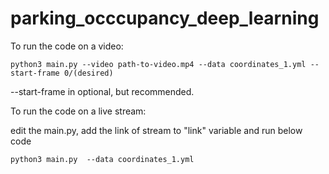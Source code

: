 # parking_occcupancy_deep_learning

To run the code on a video:

```
python3 main.py --video path-to-video.mp4 --data coordinates_1.yml --start-frame 0/(desired)
```
--start-frame in optional, but recommended.

To run the code on a live stream:
  
  edit the main.py, add the link of stream to "link" variable and run below code
```
python3 main.py  --data coordinates_1.yml 
```

